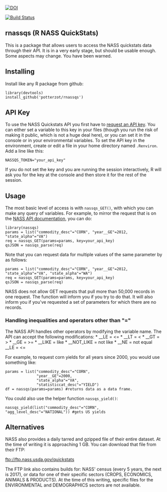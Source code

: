 <!-- README.md is generated from README.Rmd. Please edit that file -->
[![DOI](https://zenodo.org/badge/37335585.svg)](https://zenodo.org/badge/latestdoi/37335585)

[![Build Status](https://travis-ci.org/potterzot/rnassqs.svg?branch=master)](https://travis-ci.org/potterzot/rnassqs)

rnassqs (R NASS QuickStats)
---------------------------

This is a package that allows users to access the NASS quickstats data through their API. It is in a very early stage, but should be usable enough. Some aspects may change. You have been warned.

Installing
----------

Install like any R package from github:

    library(devtools)
    install_github('potterzot/rnassqs')

API Key
-------

To use the NASS Quickstats API you first have to [request an API key](http://quickstats.nass.usda.gov/api). You can either set a variable to this key in your files (though you run the risk of making it public, which is not a huge deal here), or you can set it in the console or in your environmental variables. To set the API key in the environment, create or edit a file in your home directory named `.Renviron`. Add a line like this:

    NASSQS_TOKEN="your_api_key"

If you do not set the key and you are running the session interactively, R will ask you for the key at the console and then store it for the rest of the session.

Usage
-----

The most basic level of access is with `nassqs_GET()`, with which you can make any query of variables. For example, to mirror the request that is on the [NASS API documentation](http://quickstats.nass.usda.gov/api), you can do:

    library(nassqs)
    params = list("commodity_desc"="CORN", "year__GE"=2012, "state_alpha"="VA")
    req = nassqs_GET(params=params, key=your_api_key)
    qsJSON = nassqs_parse(req)

Note that you can request data for multiple values of the same parameter by as follows:

    params = list("commodity_desc"="CORN", "year__GE"=2012, "state_alpha"="VA", "state_alpha"="WA")
    req = nassqs_GET(params=params, key=your_api_key)
    qsJSON = nassqs_parse(req)

NASS does not allow GET requests that pull more than 50,000 records in one request. The function will inform you if you try to do that. It will also inform you if you've requested a set of parameters for which there are no records.

### Handling inequalities and operators other than "="

The NASS API handles other operators by modifying the variable name. The API can accept the following modifications: \* \_\_LE = &lt;= \* \_\_LT = &lt; \* \_\_GT = &gt; \* \_\_GE = &gt;= \* \_\_LIKE = like \* \_\_NOT\_LIKE = not like \* \_\_NE = not equal \_\_LE = &lt;=

For example, to request corn yields for all years since 2000, you would use something like:

    params = list("commodity_desc"="CORN", 
                  "year__GE"=2000, 
                  "state_alpha"="VA", 
                  "statisticcat_desc"="YIELD")
    df = nassqs(params=params) #returns data as a data frame.

You could also use the helper function `nassqs_yield()`:

    nassqs_yield(list("commodity_desc"="CORN", "agg_level_desc"="NATIONAL")) #gets US yields

Alternatives
------------

NASS also provides a daily tarred and gzipped file of their entire dataset. At the time of writing it is approaching 1 GB. You can download that file from their FTP:

<ftp://ftp.nass.usda.gov/quickstats>

The FTP link also contains builds for: NASS' census (every 5 years, the next is 2017), or data for one of their specific sectors (CROPS, ECONOMICS, ANIMALS & PRODUCTS). At the time of this writing, specific files for the ENVIRONMENTAL and DEMOGRAPHICS sectors are not available.
